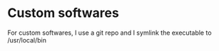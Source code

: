 # Custom softwares

For custom softwares, I use a git repo and I symlink the executable to /usr/local/bin
